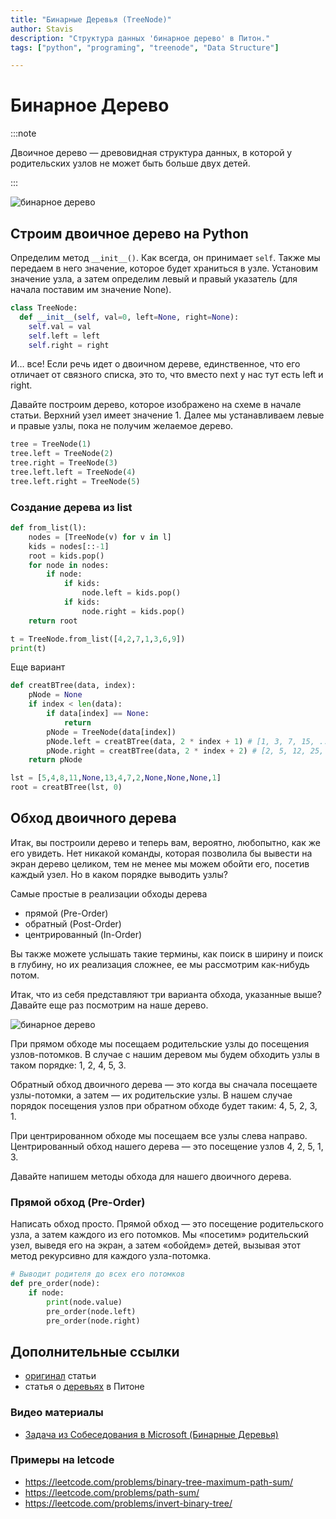 ```yaml
---
title: "Бинарные Деревья (TreeNode)"
author: Stavis
description: "Структура данных 'бинарное дерево' в Питон."
tags: ["python", "programing", "treenode", "Data Structure"]

---
```


# Бинарное Дерево

:::note

Двоичное дерево — древовидная структура данных, в которой у родительских узлов не может быть больше двух детей.

:::

![бинарное дерево](https://lh3.googleusercontent.com/CXlnzCN4-mguzoUDwWmbg6BrgDPBs20fpa3NUob7gI6rxBVnpYs7CBcCpSEOuUotobn7AWIqY_bkiDjQi4naKNOiGdxdAG9DnnOePvNhXxuX-mp2dJPmo4rAGpZRLsIftLG-C4Db)

## Строим двоичное дерево на Python

Определим метод `__init__()`. Как всегда, он принимает `self`. Также мы передаем в него значение, которое будет храниться в узле.
Установим значение узла, а затем определим левый и правый указатель (для начала поставим им значение None).

```python
class TreeNode:
  def __init__(self, val=0, left=None, right=None):
    self.val = val
    self.left = left
    self.right = right
```

И… все! Если речь идет о двоичном дереве, единственное, что его отличает от связного списка, это то, что вместо next у нас тут есть left и right.

Давайте построим дерево, которое изображено на схеме в начале статьи. 
Верхний узел имеет значение 1. Далее мы устанавливаем левые и правые узлы, пока не получим желаемое дерево.


```python
tree = TreeNode(1)
tree.left = TreeNode(2)
tree.right = TreeNode(3)
tree.left.left = TreeNode(4)
tree.left.right = TreeNode(5)
```

### Создание дерева из list

```python
def from_list(l):
    nodes = [TreeNode(v) for v in l]
    kids = nodes[::-1]
    root = kids.pop()
    for node in nodes:
        if node:
            if kids:
                node.left = kids.pop()
            if kids:
                node.right = kids.pop()
    return root

t = TreeNode.from_list([4,2,7,1,3,6,9])
print(t)
```

Еще вариант

```python
def creatBTree(data, index):
    pNode = None
    if index < len(data):
        if data[index] == None:
            return
        pNode = TreeNode(data[index])
        pNode.left = creatBTree(data, 2 * index + 1) # [1, 3, 7, 15, ...]
        pNode.right = creatBTree(data, 2 * index + 2) # [2, 5, 12, 25, ...]
    return pNode

lst = [5,4,8,11,None,13,4,7,2,None,None,None,1]
root = creatBTree(lst, 0)
```

## Обход двоичного дерева

Итак, вы построили дерево и теперь вам, вероятно, любопытно, как же его увидеть. Нет никакой команды, которая позволила бы вывести на экран дерево целиком, тем не менее мы можем обойти его, посетив каждый узел. Но в каком порядке выводить узлы?

Самые простые в реализации обходы дерева

- прямой (Pre-Order)
- обратный (Post-Order)
- центрированный (In-Order)

Вы также можете услышать такие термины, как поиск в ширину и поиск в глубину, но их реализация сложнее, ее мы рассмотрим как-нибудь потом.

Итак, что из себя представляют три варианта обхода, указанные выше? Давайте еще раз посмотрим на наше дерево.

![бинарное дерево](https://lh3.googleusercontent.com/CXlnzCN4-mguzoUDwWmbg6BrgDPBs20fpa3NUob7gI6rxBVnpYs7CBcCpSEOuUotobn7AWIqY_bkiDjQi4naKNOiGdxdAG9DnnOePvNhXxuX-mp2dJPmo4rAGpZRLsIftLG-C4Db)

При прямом обходе мы посещаем родительские узлы до посещения узлов-потомков. В случае с нашим деревом мы будем обходить узлы в таком порядке: 1, 2, 4, 5, 3.

Обратный обход двоичного дерева — это когда вы сначала посещаете узлы-потомки, а затем — их родительские узлы. В нашем случае порядок посещения узлов при обратном обходе будет таким: 4, 5, 2, 3, 1.

При центрированном обходе мы посещаем все узлы слева направо. Центрированный обход нашего дерева — это посещение узлов 4, 2, 5, 1, 3.

Давайте напишем методы обхода для нашего двоичного дерева.

### Прямой обход (Pre-Order)

Написать обход просто. Прямой обход — это посещение родительского узла, а затем каждого из его потомков. 
Мы «посетим» родительский узел, выведя его на экран, а затем «обойдем» детей, вызывая этот метод рекурсивно для каждого узла-потомка.

```python
# Выводит родителя до всех его потомков
def pre_order(node):
    if node:
        print(node.value)
        pre_order(node.left)
        pre_order(node.right)
```

## Дополнительные ссылки

- [оригинал](https://pythonist.ru/obhod-dvoichnogo-dereva-na-python/) статьи
- статья о [деревьях](https://andorei.github.io/learnwithpython.ru2e/ch19.html) в Питоне

### Видео материалы

- [Задача из Собеседования в Microsoft (Бинарные Деревья)](https://www.youtube.com/watch?v=R4UHOLZ-bEk)

### Примеры на letcode

- https://leetcode.com/problems/binary-tree-maximum-path-sum/
- https://leetcode.com/problems/path-sum/
- https://leetcode.com/problems/invert-binary-tree/


